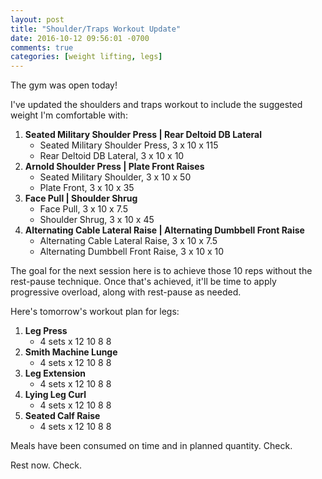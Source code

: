 ```yaml
---
layout: post
title: "Shoulder/Traps Workout Update"
date: 2016-10-12 09:56:01 -0700
comments: true
categories: [weight lifting, legs]
---
```


The gym was open today!

I've updated the shoulders and traps workout to include the suggested weight I'm comfortable with:

1. **Seated Military Shoulder Press | Rear Deltoid DB Lateral**
    - Seated Military Shoulder Press, 3 x 10 x 115
    - Rear Deltoid DB Lateral, 3 x 10 x 10
2. **Arnold Shoulder Press | Plate Front Raises**
    - Seated Military Shoulder, 3 x 10 x 50
    - Plate Front, 3 x 10 x 35
3. **Face Pull | Shoulder Shrug**
    - Face Pull, 3 x 10 x 7.5
    - Shoulder Shrug, 3 x 10 x 45
4. **Alternating Cable Lateral Raise | Alternating Dumbbell Front Raise**
    - Alternating Cable Lateral Raise, 3 x 10 x 7.5
    - Alternating Dumbbell Front Raise, 3 x 10 x 10

The goal for the next session here is to achieve those 10 reps without the rest-pause technique. Once that's achieved, it'll be time to apply progressive overload, along with rest-pause as needed.

Here's tomorrow's workout plan for legs:

1. **Leg Press**
    - 4 sets x 12 10 8 8
2. **Smith Machine Lunge**
    - 4 sets x 12 10 8 8
3. **Leg Extension**
    - 4 sets x 12 10 8 8
4. **Lying Leg Curl**
    - 4 sets x 12 10 8 8
5. **Seated Calf Raise**
    - 4 sets x 12 10 8 8

Meals have been consumed on time and in planned quantity. Check.

Rest now. Check.
